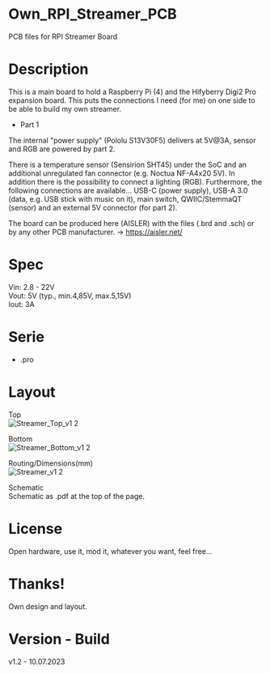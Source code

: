 # Own_RPI_Streamer_PCB

PCB files for RPI Streamer Board

# Description

This is a main board to hold a Raspberry Pi (4) and the Hifyberry Digi2 Pro expansion board. This puts the connections I need (for me) on one side to be able to build my own streamer.

- Part 1

The internal "power supply" (Pololu S13V30F5) delivers at 5V@3A, sensor and RGB are powered by part 2.

There is a temperature sensor (Sensirion SHT45) under the SoC and an additional unregulated fan connector (e.g. Noctua NF-A4x20 5V). In addition there is the possibility to connect a lighting (RGB). Furthermore, the following connections are available... USB-C (power supply), USB-A 3.0 (data, e.g. USB stick with music on it), main switch, QWIIC/StemmaQT (sensor) and an external 5V connector (for part 2).

The board can be produced here (AISLER) with the files (.brd and .sch) or by any other PCB manufacturer. -> https://aisler.net/

# Spec

Vin: 2.8 - 22V<br>
Vout: 5V (typ., min.4,85V, max.5,15V)<br>
Iout: 3A<br>

# Serie

- .pro

# Layout

Top<br>
![Streamer_Top_v1 2](https://github.com/CrackXT/Own_RPI_Streamer_PCB/assets/88975406/1c77e5df-f00d-4377-b685-1b03a98cbce1)

Bottom<br>
![Streamer_Bottom_v1 2](https://github.com/CrackXT/Own_RPI_Streamer_PCB/assets/88975406/7b43be1d-34f2-4312-a2fb-8e9973885202)

Routing/Dimensions(mm)<br>
![Streamer_v1 2](https://github.com/CrackXT/Own_RPI_Streamer_PCB/assets/88975406/6b37a660-d410-4483-82b9-f38904d3ce90)

Schematic<br>
Schematic as .pdf at the top of the page.

# License

Open hardware, use it, mod it, whatever you want, feel free...

# Thanks!

Own design and layout.

# Version - Build

v1.2 - 10.07.2023
